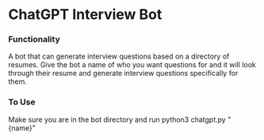 # ChatGPT Interview Bot

### Functionality

A bot that can generate interview questions based on a directory of resumes.
Give the bot a name of who you want questions for and it will look through their
resume and generate interview questions specifically for them.

### To Use

Make sure you are in the bot directory and run python3 chatgpt.py "{name}"
